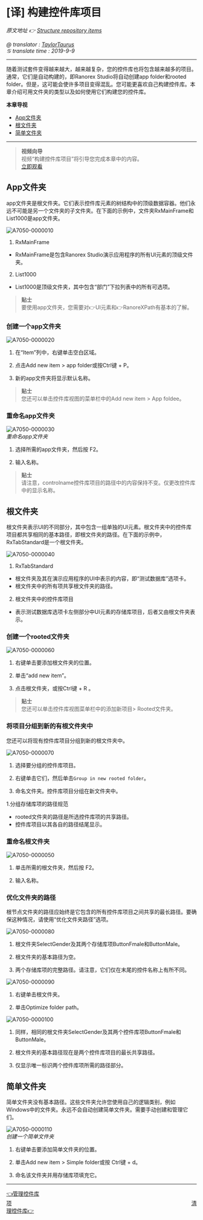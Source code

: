 # [译] 构建控件库项目

*原文地址 👉 [Structure repository items][0]*

*@ translator : [TaylorTaurus](https://github.com/taylortaurus)*    
*♋ translate time : 2019-9-9*    

---
 随着测试套件变得越来越大，越来越复杂，您的控件库也将包含越来越多的项目。通常，它们是自动构建的，即Ranorex Studio将自动创建app folder和rooted folder。但是，这可能会使许多项目变得混乱。您可能更喜欢自己构建控件库。本章介绍可用文件夹的类型以及如何使用它们构建您的控件库。

 
**本章导视**


- [App文件夹](#App文件夹)
- [根文件夹](#根文件夹)
- [简单文件夹](#简单文件夹)



---

>**视频向导**      
视频“构建控件库项目”将引导您完成本章中的内容。    
[立即观看](https://www.youtube.com/embed/qYYEDzw1fuU)

## App文件夹
app文件夹是根文件夹。它们表示控件库元素的树结构中的顶级数据容器。他们永远不可能是另一个文件夹的子文件夹。在下面的示例中，文件夹RxMainFrame和List1000是app文件夹。

![A7050-0000010](https://gitee.com/taylortaurus/RX_UserGuide_GitBook_Picbed/raw/master/Repository/A7050-0000010.png)

1. RxMainFrame

- RxMainFrame是包含Ranorex Studio演示应用程序的所有UI元素的顶级文件夹。
  
2. List1000

- List1000是顶级文件夹，其中包含“部门”下拉列表中的所有可选项。


>**贴士**         
要使用app文件夹，您需要对👉UI元素和👉RanoreXPath有基本的了解。

### **创建一个app文件夹**

![A7050-0000020](https://gitee.com/taylortaurus/RX_UserGuide_GitBook_Picbed/raw/master/Repository/A7050-0000020.png)

1. 在“Item”列中，右键单击空白区域。

2. 点击Add new item > app folder或按Ctrl键 + P。

3. 新的app文件夹将显示默认名称。

>**贴士**       
您还可以单击控件库视图的菜单栏中的Add new item  >  App foldee。

### **重命名app文件夹**

![A7050-0000030](https://gitee.com/taylortaurus/RX_UserGuide_GitBook_Picbed/raw/master/Repository/A7050-0000030.png)     
*重命名app文件夹*

1. 选择所需的app文件夹，然后按 F2。

2. 输入名称。
 
>**贴士**          
请注意，controlname控件库项目的路径中的内容保持不变。仅更改控件库中的显示名称。

## 根文件夹
根文件夹表示UI的不同部分，其中包含一组单独的UI元素。根文件夹中的控件库项目都共享相同的基本路径，即根文件夹的路径。在下面的示例中，  RxTabStandard是一个根文件夹。

![A7050-0000040](https://gitee.com/taylortaurus/RX_UserGuide_GitBook_Picbed/raw/master/Repository/A7050-0000040.png)  

1. RxTabStandard

- 根文件夹及其在演示应用程序的UI中表示的内容，即“测试数据库”选项卡。
- 根文件夹中的所有项共享根文件夹的路径。
2. 根文件夹中的控件库项目

- 表示测试数据库选项卡左侧部分中UI元素的存储库项目，后者又由根文件夹表示。

### **创建一个rooted文件夹** 

![A7050-0000060](https://gitee.com/taylortaurus/RX_UserGuide_GitBook_Picbed/raw/master/Repository/A7050-0000060.png)


1. 右键单击要添加根文件夹的位置。

2. 单击“add new item”。

3. 点击根文件夹，或按Ctrl键 + R 。

>**贴士**        
您还可以单击控件库视图菜单栏中的添加新项目> Rooted文件夹。

### **将项目分组到新的有根文件夹中**

您还可以将现有控件库项目分组到新的根文件夹中。

![A7050-0000070](https://gitee.com/taylortaurus/RX_UserGuide_GitBook_Picbed/raw/master/Repository/A7050-0000070.png)

1. 选择要分组的控件库项目。

2. 右键单击它们，然后单击`Group in new rooted folder`。

3. 命名文件夹。控件库项目分组在新文件夹中。

1.分组存储库项的路径规范

- rooted文件夹的路径是所选控件库项的共享路径。
- 控件库项目以其各自的路径结尾显示。



### **重命名根文件夹**

![A7050-0000050](https://gitee.com/taylortaurus/RX_UserGuide_GitBook_Picbed/raw/master/Repository/A7050-0000050.png)


1. 单击所需的根文件夹，然后按 F2。

2. 输入名称。

### **优化文件夹的路径**
根节点文件夹的路径应始终是它包含的所有控件库项目之间共享的最长路径。要确保这种情况，请使用“优化文件夹路径”选项。

![A7050-0000080](https://gitee.com/taylortaurus/RX_UserGuide_GitBook_Picbed/raw/master/Repository/A7050-0000080.png)

1. 根文件夹SelectGender及其两个存储库项ButtonFmale和ButtonMale。

2. 根文件夹的基本路径为空。

3. 两个存储库项的完整路径。请注意，它们仅在末尾的控件名称上有所不同。

![A7050-0000090](https://gitee.com/taylortaurus/RX_UserGuide_GitBook_Picbed/raw/master/Repository/A7050-0000090.png)

1. 右键单击根文件夹。

2. 单击Optimize folder path。

![A7050-0000100](https://gitee.com/taylortaurus/RX_UserGuide_GitBook_Picbed/raw/master/Repository/A7050-0000100.png)

1. 同样，相同的根文件夹SelectGender及其两个控件库项ButtonFmale和ButtonMale。

2. 根文件夹的基本路径现在是两个控件库项目的最长共享路径。

3. 仅显示唯一标识两个控件库项所需的路径部分。

## 简单文件夹
简单文件夹没有基本路径。这些文件夹允许您使用自己的逻辑类别，例如Windows中的文件夹。永远不会自动创建简单文件夹。需要手动创建和管理它们。

![A7050-0000110](https://gitee.com/taylortaurus/RX_UserGuide_GitBook_Picbed/raw/master/Repository/A7050-0000110.png)         
*创建一个简单文件夹*

1. 右键单击要添加简单文件夹的位置。

2. 单击Add new item > Simple folder或按 Ctrl键 + d。

3. 命名该文件夹并用存储库项填充它。

---

[👈管理控件库项][1]&emsp;&emsp;&emsp;&emsp;&emsp;&emsp;&emsp;&emsp;&emsp;&emsp;&emsp;&emsp;&emsp;&emsp;&emsp;&emsp;&emsp;&emsp;&emsp;&emsp;&emsp;&emsp;&emsp;&emsp;&emsp;&emsp;&emsp;&emsp;&emsp;&emsp;&emsp;&emsp;&emsp;&emsp;[清理控件库👉][2]

[0]: https://www.ranorex.com/help/latest/ranorex-studio-fundamentals/repository/structuring-repository-items/

[1]:.\managing-repository-items.html
[2]:.\repository-cleanup.html